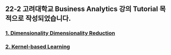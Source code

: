 ## 22-2 고려대학교 Business Analytics 강의 Tutorial 목적으로 작성되었습니다.

### [1. Dimensionality Dimensionality Reduction](https://github.com/JINU6497/BA_/tree/main/1.%20Dimensionality%20Reduction)

### [2. Kernel-based Learning](https://github.com/JINU6497/BA_/tree/main/2.%20Kernel-based%20Learning)
